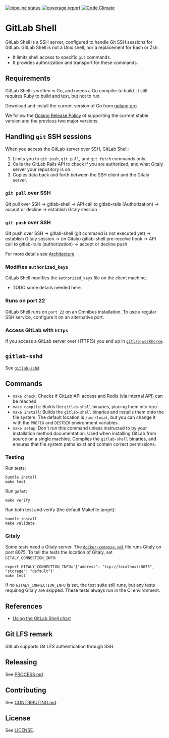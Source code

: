 [![pipeline status](https://gitlab.com/gitlab-org/gitlab-shell/badges/main/pipeline.svg)](https://gitlab.com/gitlab-org/gitlab-shell/-/pipelines?ref=main)
[![coverage report](https://gitlab.com/gitlab-org/gitlab-shell/badges/main/coverage.svg)](https://gitlab.com/gitlab-org/gitlab-shell/-/pipelines?ref=main)
[![Code Climate](https://codeclimate.com/github/gitlabhq/gitlab-shell.svg)](https://codeclimate.com/github/gitlabhq/gitlab-shell)

# GitLab Shell

GitLab Shell is a SSH server, configured to handle Git SSH sessions for GitLab.
GitLab Shell is not a Unix shell, nor a replacement for Bash or Zsh:

- It limits shell access to specific `git` commands.
- It provides authorization and transport for these commands.

## Requirements

GitLab Shell is written in Go, and needs a Go compiler to build. It still requires
Ruby to build and test, but not to run.

Download and install the current version of Go from [golang.org](https://golang.org/dl/)

We follow the [Golang Release Policy](https://golang.org/doc/devel/release.html#policy)
of supporting the current stable version and the previous two major versions.

## Handling `git` SSH sessions

When you access the GitLab server over SSH, GitLab Shell:

1. Limits you to `git push`, `git pull`, and `git fetch` commands only.
1. Calls the GitLab Rails API to check if you are authorized, and what Gitaly server your repository is on.
1. Copies data back and forth between the SSH client and the Gitaly server.

### `git pull` over SSH

Git pull over SSH -> gitlab-shell -> API call to gitlab-rails (Authorization) -> accept or decline -> establish Gitaly session

### `git push` over SSH

Git push over SSH -> gitlab-shell (git command is not executed yet) -> establish Gitaly session -> (in Gitaly) gitlab-shell pre-receive hook -> API call to gitlab-rails (authorization) -> accept or decline push

For more details see [Architecture](doc/architecture.md)

### Modifies `authorized_keys`

GitLab Shell modifies the `authorized_keys` file on the client machine.

- TODO some details needed here.

### Runs on port 22

GitLab Shell runs on `port 22` on an Omnibus installation. To use a regular SSH
service, configure it on an alternative port.

### Access GitLab with `https`

If you access a GitLab server over HTTP(S) you end up in
[`gitlab-workhorse`](https://gitlab.com/gitlab-org/gitlab-workhorse).

## `gitlab-sshd`

See [`gitlab-sshd`](doc/gitlab-sshd).

## Commands

- `make check`: Checks if GitLab API access and Redis (via internal API) can be reached
- `make compile`: Builds the `gitlab-shell` binaries, placing them into `bin/`.
- `make install`: Builds the `gitlab-shell` binaries and installs them onto the
  file system. The default location is `/usr/local`, but you can change it with the `PREFIX`
  and `DESTDIR` environment variables.
- `make setup`: Don't run this command unless instructed to by your installation method
  documentation. Used when installing GitLab from source on a single machine. Compiles
  the `gitlab-shell` binaries, and ensures that file system paths exist and contain
  correct permissions.

### Testing

Run tests:

```shell
bundle install
make test
```

Run `gofmt`:

```shell
make verify
```

Run both test and verify (the default Makefile target):

```shell
bundle install
make validate
```

### Gitaly

Some tests need a Gitaly server. The
[`docker-compose.yml`](docker-compose.yml) file runs Gitaly on port 8075.
To tell the tests the location of Gitaly, set `GITALY_CONNECTION_INFO`:

```plaintext
export GITALY_CONNECTION_INFO='{"address": "tcp://localhost:8075", "storage": "default"}'
make test
```

If no `GITALY_CONNECTION_INFO` is set, the test suite still runs, but any
tests requiring Gitaly are skipped. These tests always run in the CI environment.

## References

- [Using the GitLab Shell chart](https://docs.gitlab.com/charts/charts/gitlab/gitlab-shell/#using-the-gitlab-shell-chart)

## Git LFS remark

GitLab supports Git LFS authentication through SSH.

## Releasing

See [PROCESS.md](PROCESS.md)

## Contributing

See [CONTRIBUTING.md](CONTRIBUTING.md).

## License

See [LICENSE](LICENSE).
